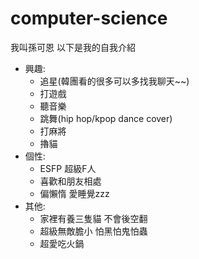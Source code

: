 # computer-science
我叫孫可恩 以下是我的自我介紹
* 興趣:
  - 追星(韓團看的很多可以多找我聊天~~)
  - 打遊戲
  - 聽音樂
  - 跳舞(hip hop/kpop dance cover)
  - 打麻將
  - 擼貓
* 個性:
  - ESFP 超級F人
  - 喜歡和朋友相處
  - 偏懶惰 愛睡覺zzz
* 其他:
  - 家裡有養三隻貓 不會後空翻
  - 超級無敵膽小 怕黑怕鬼怕蟲
  - 超愛吃火鍋
